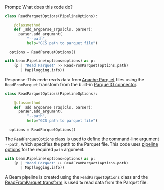 Prompt:
What does this code do?
```python
class ReadParquetOptions(PipelineOptions):

    @classmethod
    def _add_argparse_args(cls, parser):
      parser.add_argument(
          "--path",
          help="GCS path to parquet file")

  options = ReadParquetOptions()

with beam.Pipeline(options=options) as p:
    (p | "Read Parquet" >> ReadFromParquet(options.path)
       | Map(logging.info))
```
Response:
This code reads data from [Apache Parquet](https://parquet.apache.org/) files using the `ReadFromParquet` transform from the built-in [ParquetIO connector](https://beam.apache.org/releases/pydoc/current/apache_beam.io.parquetio.html).

```python
class ReadParquetOptions(PipelineOptions):

    @classmethod
    def _add_argparse_args(cls, parser):
      parser.add_argument(
          "--path",
          help="GCS path to parquet file")

  options = ReadParquetOptions()
```
The `ReadParquetOptions` class is used to define the command-line argument `--path`, which specifies the path to the Parquet file. This code uses [pipeline options](https://beam.apache.org/documentation/patterns/pipeline-options/) for the required `path` argument.

```python
with beam.Pipeline(options=options) as p:
    (p | "Read Parquet" >> ReadFromParquet(options.path)
       | Map(logging.info))
```
A Beam pipeline is created using the `ReadParquetOptions` class and the [ReadFromParquet transform](https://beam.apache.org/releases/pydoc/current/apache_beam.io.parquetio.html#apache_beam.io.parquetio.ReadFromParquet) is used to read data from the Parquet file.
